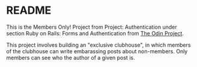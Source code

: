 # README

This is the Members Only! Project from Project: Authentication under section Ruby on Rails: Forms and Authentication from [The Odin Project](http://www.theodinproject.com/courses/ruby-on-rails/lessons/authentication).

This project involves building an "exclusive clubhouse", in which members of the clubhouse can write embarassing posts about non-members. Only members can see who the author of a given post is.